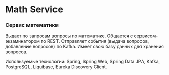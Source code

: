 # Math Service

### Сервис математики
Выдает по запросам вопросы по математике.
Общается с сервисом-экзаминатором по REST.
Отправляет события (выдача вопросов, добавление вопросов) по Kafka.
Имеет свою базу данных для хранения вопросов.

Используемые технологии: Spring, Spring Web, Spring Data JPA, Kafka, PostgreSQL, Liquibase, Eureka Discovery Client.